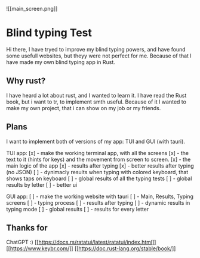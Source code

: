 ![[main_screen.png]]

# Blind typing Test

Hi there, I have tryed to improve my blind typing powers, and have found some usefull websites, but theyy were not perfect for me. Because of that I have made my own blind typing app in Rust.

## Why rust?

I have heard a lot about rust, and I wanted to learn it. I have read the Rust book, but i want to tr, to implement smth useful. Because of it I wanted to make my own project, that i can show on my job or my friends.

## Plans

I want to implement both of versions of my app: TUI and GUI (with tauri).

TUI app:
[x] - make the working terminal app, with all the screens
[x] - the text to it (hints for keys) and the movement from screen to screen.
[x] - the main logic of the app
[x] - results after typing
[x] - better results after typing (no JSON)
[ ] - dynimacly results when typing with colored keyboard, that shows taps on keyboard
[ ] - global results of all the typing tests
[ ] - global results by letter
[ ] - better ui

GUI app:
[ ] - make the working website with tauri
[ ] - Main, Results, Typing screens
[ ] - typing process
[ ] - results after typing
[ ] - dynamic results in typing mode
[ ] - global results
[ ] - results for every letter

## Thanks for

ChatGPT :)
[[https://docs.rs/ratatui/latest/ratatui/index.html]]
[[https://www.keybr.com/]]
[[https://doc.rust-lang.org/stable/book/]]
